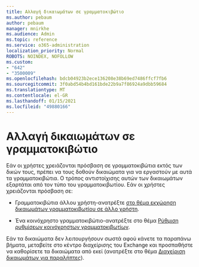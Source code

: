 ```yaml
---
title: Αλλαγή δικαιωμάτων σε γραμματοκιβώτιο
ms.author: pebaum
author: pebaum
manager: mnirkhe
ms.audience: Admin
ms.topic: reference
ms.service: o365-administration
localization_priority: Normal
ROBOTS: NOINDEX, NOFOLLOW
ms.custom:
- "642"
- "3500009"
ms.openlocfilehash: bdcb04923b2ece136208e38b69ed7486ffcf7fb6
ms.sourcegitcommit: 3f0abd54b4bd161bde22b9a7f86924a9dbb59684
ms.translationtype: MT
ms.contentlocale: el-GR
ms.lasthandoff: 01/15/2021
ms.locfileid: "49880166"
---
```

# <a name="changing-permissions-on-a-mailbox"></a>Αλλαγή δικαιωμάτων σε γραμματοκιβώτιο

Εάν οι χρήστες χρειάζονται πρόσβαση σε γραμματοκιβώτια εκτός των δικών τους, πρέπει να τους δοθούν δικαιώματα για να εργαστούν με αυτά τα γραμματοκιβώτια. Ο τρόπος αντιστοίχισης αυτών των δικαιωμάτων εξαρτάται από τον τύπο του γραμματοκιβωτίου. Εάν οι χρήστες χρειάζονται πρόσβαση σε:
  
- Γραμματοκιβώτια άλλου χρήστη-ανατρέξτε [στο θέμα εκχώρηση δικαιωμάτων γραμματοκιβωτίου σε άλλο χρήστη](https://docs.microsoft.com/microsoft-365/admin/add-users/give-mailbox-permissions-to-another-user).
    
- Ένα κοινόχρηστο γραμματοκιβώτιο-ανατρέξτε στο θέμα [Ρύθμιση ρυθμίσεων κοινόχρηστων γραμματοκιβωτίων](https://docs.microsoft.com/microsoft-365/admin/email/configure-a-shared-mailbox#add-or-remove-members).
    
Εάν τα δικαιώματα δεν λειτουργήσουν σωστά αφού κάνετε τα παραπάνω βήματα, μεταβείτε στο κέντρο διαχείρισης του Exchange και προσπαθήστε να καθορίσετε τα δικαιώματα από εκεί (ανατρέξτε στο θέμα [Διαχείριση δικαιωμάτων για παραλήπτες](https://technet.microsoft.com/library/jj919240%28v=exchg.150%29.aspx)).
  
